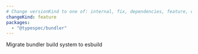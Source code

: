```yaml
---
# Change versionKind to one of: internal, fix, dependencies, feature, deprecation, breaking
changeKind: feature
packages:
  - "@typespec/bundler"
---
```


Migrate bundler build system to esbuild

